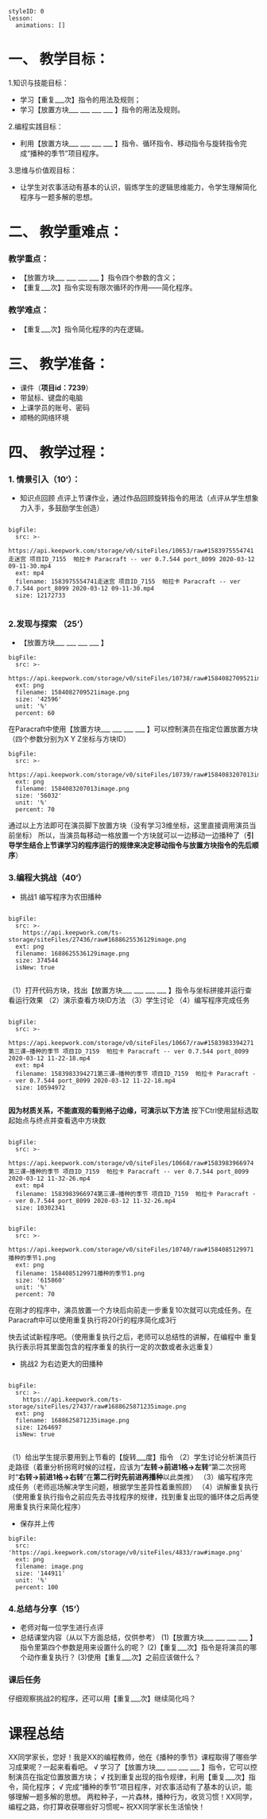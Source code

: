 
<style>
  .markdown-body hr {
    height: 1px;
  }
</style>





```@Lesson
styleID: 0
lesson:
  animations: []

```


# **一、	教学目标：**
1.知识与技能目标：
* 学习【重复___次】指令的用法及规则；
* 学习【放置方块___ ___ ___ ___ 】指令的用法及规则。

2.编程实践目标：
* 利用【放置方块___ ___ ___ ___ 】指令、循环指令、移动指令与旋转指令完成“播种的季节”项目程序。

3.思维与价值观目标：
* 让学生对农事活动有基本的认识，锻炼学生的逻辑思维能力，令学生理解简化程序与一题多解的思想。 

# **二、	教学重难点：**

### 教学重点：
* 【放置方块___ ___ ___ ___ 】指令四个参数的含义；
* 【重复___次】指令实现有限次循环的作用——简化程序。
### 教学难点：
* 【重复___次】指令简化程序的内在逻辑。

# **三、	教学准备：**
* 课件（**项目id：7239**）
* 带鼠标、键盘的电脑
* 上课学员的账号、密码
* 顺畅的网络环境


# **四、	教学过程：**
### **1.	情景引入（10‘）：**
* 知识点回顾
  点评上节课作业，通过作品回顾旋转指令的用法（点评从学生想象力入手，多鼓励学生创造）

  
  
```@BigFile

bigFile:
  src: >-
    https://api.keepwork.com/storage/v0/siteFiles/10653/raw#1583975554741走迷宫 项目ID_7155  帕拉卡 Paracraft -- ver 0.7.544 port_8099 2020-03-12 09-11-30.mp4
  ext: mp4
  filename: 1583975554741走迷宫 项目ID_7155  帕拉卡 Paracraft -- ver 0.7.544 port_8099 2020-03-12 09-11-30.mp4
  size: 12172733
          
```

 

### **2.发现与探索	（25’）**
* 【放置方块___ ___ ___ ___ 】
 
```@BigFile
bigFile:
  src: >-
    https://api.keepwork.com/storage/v0/siteFiles/10738/raw#1584082709521image.png
  ext: png
  filename: 1584082709521image.png
  size: '42596'
  unit: '%'
  percent: 60

```

  在Paracraft中使用【放置方块___ ___ ___ ___ 】可以控制演员在指定位置放置方块（四个参数分别为X Y Z坐标与方块ID）
  
 
```@BigFile
bigFile:
  src: >-
    https://api.keepwork.com/storage/v0/siteFiles/10739/raw#1584083207013image.png
  ext: png
  filename: 1584083207013image.png
  size: '56032'
  unit: '%'
  percent: 70

```

  
  通过以上方法即可在演员脚下放置方块（没有学习3维坐标，这里直接调用演员当前坐标）
  所以，当演员每移动一格放置一个方块就可以一边移动一边播种了（**引导学生结合上节课学习的程序运行的规律来决定移动指令与放置方块指令的先后顺序**）
  
### **3.编程大挑战（40‘）**
* 挑战1
  编写程序为农田播种
  
 
```@BigFile

bigFile:
  src: >-
    https://api.keepwork.com/ts-storage/siteFiles/27436/raw#1688625536129image.png
  ext: png
  filename: 1688625536129image.png
  size: 374544
  isNew: true
          
```

（1）打开代码方块，找出【放置方块___ ___ ___ ___ 】指令与坐标拼接并运行查看运行效果
（2）演示查看方块ID方法
（3）学生讨论
（4）编写程序完成任务
```@BigFile

bigFile:
  src: >-
    https://api.keepwork.com/storage/v0/siteFiles/10667/raw#1583983394271第三课—播种的季节 项目ID_7159  帕拉卡 Paracraft -- ver 0.7.544 port_8099 2020-03-12 11-22-18.mp4
  ext: mp4
  filename: 1583983394271第三课—播种的季节 项目ID_7159  帕拉卡 Paracraft -- ver 0.7.544 port_8099 2020-03-12 11-22-18.mp4
  size: 10594972
          
```

**因为材质关系，不能直观的看到格子边缘，可演示以下方法**
按下Ctrl使用鼠标选取起始点与终点并查看选中方块数 

```@BigFile

bigFile:
  src: >-
    https://api.keepwork.com/storage/v0/siteFiles/10668/raw#1583983966974第三课—播种的季节 项目ID_7159  帕拉卡 Paracraft -- ver 0.7.544 port_8099 2020-03-12 11-32-26.mp4
  ext: mp4
  filename: 1583983966974第三课—播种的季节 项目ID_7159  帕拉卡 Paracraft -- ver 0.7.544 port_8099 2020-03-12 11-32-26.mp4
  size: 10302341
          
```


```@BigFile
bigFile:
  src: >-
    https://api.keepwork.com/storage/v0/siteFiles/10740/raw#1584085129971播种的季节1.png
  ext: png
  filename: 1584085129971播种的季节1.png
  size: '615860'
  unit: '%'
  percent: 70

```

在刚才的程序中，演员放置一个方块后向前走一步重复10次就可以完成任务。在Paracraft中可以使用重复执行将20行的程序简化成3行


快去试试新程序吧。（使用重复执行之后，老师可以总结性的讲解，在编程中 重复执行表示将其里面包含的程序重复的执行一定的次数或者永远重复）
* 挑战2
  为右边更大的田播种
 
 
```@BigFile

bigFile:
  src: >-
    https://api.keepwork.com/ts-storage/siteFiles/27437/raw#1688625871235image.png
  ext: png
  filename: 1688625871235image.png
  size: 1264697
  isNew: true
          
```


（1）给出学生提示要用到上节看的【旋转___度】指令
（2）学生讨论分析演员行走路径（着重分析拐弯时候的过程，应该为“**左转→前进1格→左转**”第二次拐弯时“**右转→前进1格→右转**”在**第二行时先前进再播种**以此类推）
（3）编写程序完成任务（老师巡场解决学生问题，根据学生差异性着重照顾）
（4）讲解重复执行（使用重复执行指令之前应先去寻找程序的规律，找到重复出现的循环体之后再使用重复执行来简化程序）
 

  



* 保存并上传
 
```@BigFile
bigFile:
  src: 'https://api.keepwork.com/storage/v0/siteFiles/4833/raw#image.png'
  ext: png
  filename: image.png
  size: '144911'
  unit: '%'
  percent: 100

```


### **4.总结与分享（15‘）**
* 老师对每一位学生进行点评
* 总结课堂内容（从以下方面总结，仅供参考）
(1)【放置方块___ ___ ___ ___ 】指令里第四个参数是用来设置什么的呢？
(2)【重复___次】指令是将演员的哪个动作重复执行？
(3)使用【重复___次】之前应该做什么？

### **课后任务**
仔细观察挑战2的程序，还可以用【重复___次】继续简化吗？  
 
 
# **课程总结**

XX同学家长，您好！我是XX的编程教师，他在《播种的季节》课程取得了哪些学习成果呢？一起来看看吧。
√ 学习了【放置方块___ ___ ___ ___ 】指令，它可以控制演员在指定位置放置方块；
√ 找到重复出现的指令规律，利用【重复___次】指令，简化程序；
√ 完成“播种的季节”项目程序，对农事活动有了基本的认识，能够理解一题多解的思想。
两粒种子，一片森林，播种行为，收货习惯！XX同学，编程之路，你打算收获哪些好习惯呢~
祝XX同学家长生活愉快！





















